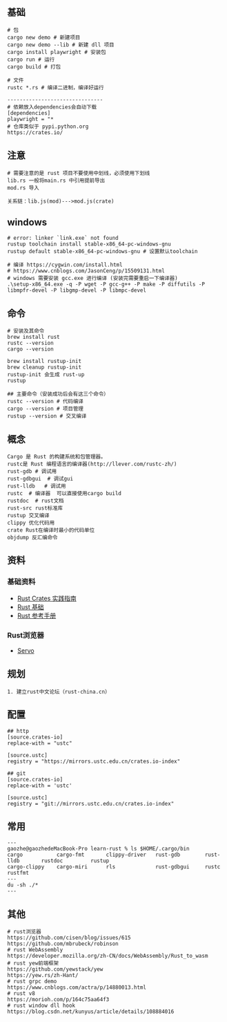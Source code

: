 ## 基础

```
# 包
cargo new demo # 新建项目
cargo new demo --lib # 新建 dll 项目
cargo install playwright # 安装包
cargo run # 运行
cargo build # 打包

# 文件
rustc *.rs # 编译二进制，编译好运行

-------------------------------
# 依赖放入dependencies会自动下载
[dependencies]
playwright = "*
# 仓库类似于 pypi.python.org
https://crates.io/
```

## 注意

```
# 需要注意的是 rust 项目不要使用中划线，必须使用下划线
lib.rs 一般将main.rs 中引用提前导出
mod.rs 导入

关系链：lib.js(mod)--->mod.js(crate)
```

## windows

```
# error: linker `link.exe` not found
rustup toolchain install stable-x86_64-pc-windows-gnu
rustup default stable-x86_64-pc-windows-gnu # 设置默认toolchain

# 编译 https://cygwin.com/install.html
# https://www.cnblogs.com/JasonCeng/p/15509131.html
# windows 需要安装 gcc.exe 进行编译 (安装完需要重启一下编译器)
.\setup-x86_64.exe -q -P wget -P gcc-g++ -P make -P diffutils -P libmpfr-devel -P libgmp-devel -P libmpc-devel
```

## 命令

```
# 安装及其命令
brew install rust
rustc --version
cargo --version

brew install rustup-init
brew cleanup rustup-init
rustup-init 会生成 rust-up
rustup

## 主要命令（安装成功后会有这三个命令）
rustc --version # 代码编译
cargo --version # 项目管理
rustup --version # 交叉编译
```

## 概念

```
Cargo 是 Rust 的构建系统和包管理器。
rustc是 Rust 编程语言的编译器(http://llever.com/rustc-zh/)
rust-gdb # 调试用    
rust-gdbgui  # 调试gui
rust-lldb   # 调试用
rustc  # 编译器  可以直接使用cargo build 
rustdoc  # rust文档
rust-src rust标准库
rustup 交叉编译
clippy 优化代码用
crate Rust在编译时最小的代码单位
objdump 反汇编命令
```

## 资料

### 基础资料

- [Rust Crates 实践指南](https://mirrors.gitcode.host/zzy/rust-crate-guide)
- [Rust 基础](https://learnku.com/rust/wikis/29018)
- [Rust 参考手册](https://rustwiki.org/zh-CN/reference/names/preludes.html)

### Rust浏览器

- [Servo](https://github.com/servo/servo)

## 规划

```
1. 建立rust中文论坛（rust-china.cn）
```

## 配置

```
## http
[source.crates-io]
replace-with = "ustc"

[source.ustc]
registry = "https://mirrors.ustc.edu.cn/crates.io-index"

## git
[source.crates-io]
replace-with = 'ustc'

[source.ustc]
registry = "git://mirrors.ustc.edu.cn/crates.io-index"
```

## 常用

```
---
gaozhe@gaozhedeMacBook-Pro learn-rust % ls $HOME/.cargo/bin 
cargo           cargo-fmt       clippy-driver   rust-gdb        rust-lldb       rustdoc         rustup
cargo-clippy    cargo-miri      rls             rust-gdbgui     rustc           rustfmt
---
du -sh ./* 
---
```

## 其他

```
# rust浏览器
https://github.com/cisen/blog/issues/615
https://github.com/mbrubeck/robinson
# rust WebAssembly
https://developer.mozilla.org/zh-CN/docs/WebAssembly/Rust_to_wasm
# rust yew前端框架
https://github.com/yewstack/yew
https://yew.rs/zh-Hant/
# rust grpc demo
https://www.cnblogs.com/actra/p/14880013.html
# rust v8 
https://morioh.com/p/164c75aa64f3
# rust window dll hook
https://blog.csdn.net/kunyus/article/details/108884016
```
